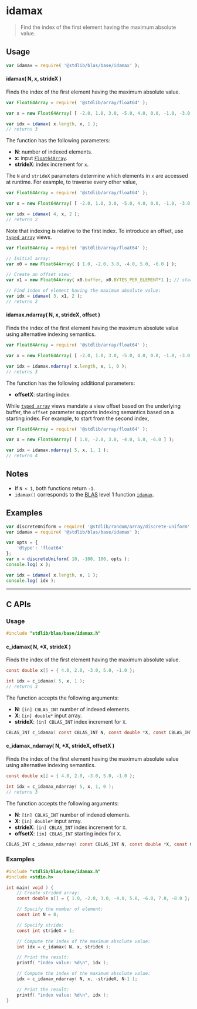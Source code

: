 <!--

@license Apache-2.0

Copyright (c) 2024 The Stdlib Authors.

Licensed under the Apache License, Version 2.0 (the "License");
you may not use this file except in compliance with the License.
You may obtain a copy of the License at

   http://www.apache.org/licenses/LICENSE-2.0

Unless required by applicable law or agreed to in writing, software
distributed under the License is distributed on an "AS IS" BASIS,
WITHOUT WARRANTIES OR CONDITIONS OF ANY KIND, either express or implied.
See the License for the specific language governing permissions and
limitations under the License.

-->

# idamax

> Find the index of the first element having the maximum absolute value.

<section class="usage">

## Usage

```javascript
var idamax = require( '@stdlib/blas/base/idamax' );
```

#### idamax( N, x, strideX )

Finds the index of the first element having the maximum absolute value.

```javascript
var Float64Array = require( '@stdlib/array/float64' );

var x = new Float64Array( [ -2.0, 1.0, 3.0, -5.0, 4.0, 0.0, -1.0, -3.0 ] );

var idx = idamax( x.length, x, 1 );
// returns 3
```

The function has the following parameters:

-   **N**: number of indexed elements.
-   **x**: input [`Float64Array`][@stdlib/array/float64].
-   **strideX**: index increment for `x`.

The `N` and `strideX` parameters determine which elements in `x` are accessed at runtime. For example, to traverse every other value,

```javascript
var Float64Array = require( '@stdlib/array/float64' );

var x = new Float64Array( [ -2.0, 1.0, 3.0, -5.0, 4.0, 0.0, -1.0, -3.0 ] );

var idx = idamax( 4, x, 2 );
// returns 2
```

Note that indexing is relative to the first index. To introduce an offset, use [`typed array`][mdn-typed-array] views.

```javascript
var Float64Array = require( '@stdlib/array/float64' );

// Initial array:
var x0 = new Float64Array( [ 1.0, -2.0, 3.0, -4.0, 5.0, -6.0 ] );

// Create an offset view:
var x1 = new Float64Array( x0.buffer, x0.BYTES_PER_ELEMENT*1 ); // start at 2nd element

// Find index of element having the maximum absolute value:
var idx = idamax( 3, x1, 2 );
// returns 2
```

#### idamax.ndarray( N, x, strideX, offset )

Finds the index of the first element having the maximum absolute value using alternative indexing semantics.

```javascript
var Float64Array = require( '@stdlib/array/float64' );

var x = new Float64Array( [ -2.0, 1.0, 3.0, -5.0, 4.0, 0.0, -1.0, -3.0 ] );

var idx = idamax.ndarray( x.length, x, 1, 0 );
// returns 3
```

The function has the following additional parameters:

-   **offsetX**: starting index.

While [`typed array`][mdn-typed-array] views mandate a view offset based on the underlying buffer, the `offset` parameter supports indexing semantics based on a starting index. For example, to start from the second index,

```javascript
var Float64Array = require( '@stdlib/array/float64' );

var x = new Float64Array( [ 1.0, -2.0, 3.0, -4.0, 5.0, -6.0 ] );

var idx = idamax.ndarray( 5, x, 1, 1 );
// returns 4
```

</section>

<!-- /.usage -->

<section class="notes">

## Notes

-   If `N < 1`, both functions return `-1`.
-   `idamax()` corresponds to the [BLAS][blas] level 1 function [`idamax`][idamax].

</section>

<!-- /.notes -->

<section class="examples">

## Examples

<!-- eslint no-undef: "error" -->

```javascript
var discreteUniform = require( '@stdlib/random/array/discrete-uniform' );
var idamax = require( '@stdlib/blas/base/idamax' );

var opts = {
    'dtype': 'float64'
};
var x = discreteUniform( 10, -100, 100, opts );
console.log( x );

var idx = idamax( x.length, x, 1 );
console.log( idx );
```

</section>

<!-- /.examples -->

<!-- C interface documentation. -->

* * *

<section class="c">

## C APIs

<!-- Section to include introductory text. Make sure to keep an empty line after the intro `section` element and another before the `/section` close. -->

<section class="intro">

</section>

<!-- /.intro -->

<!-- C usage documentation. -->

<section class="usage">

### Usage

```c
#include "stdlib/blas/base/idamax.h"
```

#### c_idamax( N, \*X, strideX )

Finds the index of the first element having the maximum absolute value.

```c
const double x[] = { 4.0, 2.0, -3.0, 5.0, -1.0 };

int idx = c_idamax( 5, x, 1 );
// returns 3
```

The function accepts the following arguments:

-   **N**: `[in] CBLAS_INT` number of indexed elements.
-   **X**: `[in] double*` input array.
-   **strideX**: `[in] CBLAS_INT` index increment for `X`.

```c
CBLAS_INT c_idamax( const CBLAS_INT N, const double *X, const CBLAS_INT strideX );
```

#### c_idamax_ndarray( N, \*X, strideX, offsetX )

Finds the index of the first element having the maximum absolute value using alternative indexing semantics.

```c
const double x[] = { 4.0, 2.0, -3.0, 5.0, -1.0 };

int idx = c_idamax_ndarray( 5, x, 1, 0 );
// returns 3
```

The function accepts the following arguments:

-   **N**: `[in] CBLAS_INT` number of indexed elements.
-   **X**: `[in] double*` input array.
-   **strideX**: `[in] CBLAS_INT` index increment for `X`.
-   **offsetX**: `[in] CBLAS_INT` starting index for `X`.

```c
CBLAS_INT c_idamax_ndarray( const CBLAS_INT N, const double *X, const CBLAS_INT strideX, const CBLAS_INT offsetX );
```

</section>

<!-- /.usage -->

<!-- C API usage notes. Make sure to keep an empty line after the `section` element and another before the `/section` close. -->

<section class="notes">

</section>

<!-- /.notes -->

<!-- C API usage examples. -->

<section class="examples">

### Examples

```c
#include "stdlib/blas/base/idamax.h"
#include <stdio.h>

int main( void ) {
    // Create strided array:
    const double x[] = { 1.0, -2.0, 3.0, -4.0, 5.0, -6.0, 7.0, -8.0 };

    // Specify the number of element:
    const int N = 8;

    // Specify stride:
    const int strideX = 1;

    // Compute the index of the maximum absolute value:
    int idx = c_idamax( N, x, strideX );

    // Print the result:
    printf( "index value: %d\n", idx );

    // Compute the index of the maximum absolute value:
    idx = c_idamax_ndarray( N, x, -strideX, N-1 );

    // Print the result:
    printf( "index value: %d\n", idx );
}
```

</section>

<!-- /.examples -->

</section>

<!-- /.c -->

<!-- Section for related `stdlib` packages. Do not manually edit this section, as it is automatically populated. -->

<section class="related">

</section>

<!-- /.related -->

<!-- Section for all links. Make sure to keep an empty line after the `section` element and another before the `/section` close. -->

<section class="links">

[blas]: http://www.netlib.org/blas

[idamax]: https://netlib.org/lapack/explore-html/dd/de0/idamax_8f_source.html

[@stdlib/array/float64]: https://github.com/stdlib-js/array-float64

[mdn-typed-array]: https://developer.mozilla.org/en-US/docs/Web/JavaScript/Reference/Global_Objects/TypedArray

</section>

<!-- /.links -->
